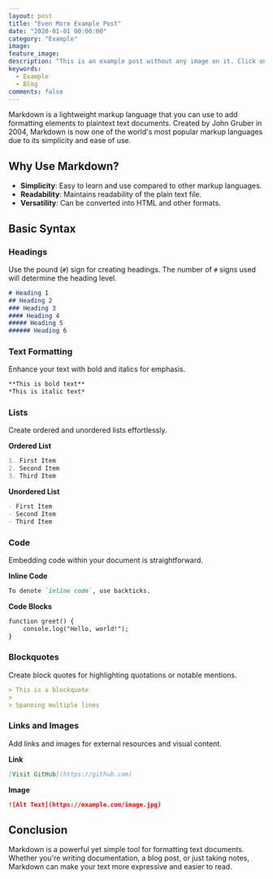 ```yaml
---
layout: post
title: "Even More Example Post"
date: "2020-01-01 00:00:00"
category: "Example"
image:
feature_image:
description: "This is an example post without any image on it. Click on the title to see the detail"
keywords:
  - Example
  - Blog
comments: false
---
```


Markdown is a lightweight markup language that you can use to add formatting elements to plaintext text documents. Created by John Gruber in 2004, Markdown is now one of the world's most popular markup languages due to its simplicity and ease of use.

## Why Use Markdown?

- **Simplicity**: Easy to learn and use compared to other markup languages.
- **Readability**: Maintains readability of the plain text file.
- **Versatility**: Can be converted into HTML and other formats.

## Basic Syntax

### Headings
Use the pound (`#`) sign for creating headings. The number of `#` signs used will determine the heading level.

```markdown
# Heading 1
## Heading 2
### Heading 3
#### Heading 4
##### Heading 5
###### Heading 6
```

### Text Formatting
Enhance your text with bold and italics for emphasis.

```markdown
**This is bold text**
*This is italic text*
```

### Lists
Create ordered and unordered lists effortlessly.

**Ordered List**

```markdown
1. First Item
2. Second Item
3. Third Item
```

**Unordered List**

```markdown
- First Item
- Second Item
- Third Item
```

### Code
Embedding code within your document is straightforward.

**Inline Code**

```markdown
To denote `inline code`, use backticks.
```

**Code Blocks**

```markdown
function greet() {
    console.log("Hello, world!");
}
```

### Blockquotes
Create block quotes for highlighting quotations or notable mentions.

```markdown
> This is a blockquote
>
> Spanning multiple lines
```

### Links and Images
Add links and images for external resources and visual content.

**Link**

```markdown
[Visit GitHub](https://github.com)
```

**Image**

```markdown
![Alt Text](https://example.com/image.jpg)
```

## Conclusion

Markdown is a powerful yet simple tool for formatting text documents. Whether you're writing documentation, a blog post, or just taking notes, Markdown can make your text more expressive and easier to read.